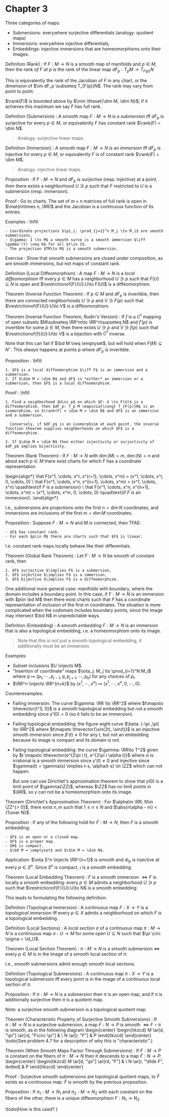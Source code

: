 # Chapter 3

Three categories of maps:

- Submersions: everywhere surjective differentials (analogy: quotient maps)
- Immersions: everywhere injective differentials,
- Embeddings: injective immersions that are homeomorphisms onto their images.


Definition (Rank)
: If $F:M \to N$ is a smooth map of manifolds and $p\in M$, then the *rank of $F$ at $p$* is the rank of the linear map $dF_p: T_p M \to T_{F(p)} N$

This is equivalently the rank of the Jacobian of $F$ in any chart, or the dimension of $\im dF_p \subseteq T_{F(p)}N$.
The rank may vary from point to point.

$\rank(F)$ is bounded above by $\min \theset{\dim M, \dim N}$; if it achieves this maximum we say $F$ has full rank.


Definition (Submersion)
: A smooth map $F:M\to N$ is a *submersion* iff $dF_p$ is surjective for every $p\in M$, or equivalently $F$ has constant rank $\rank(F) = \dim N$.

  > Analogy: surjective linear maps.

Definition (Immersion)
: A smooth map $F:M\to N$ is an *immersion* iff $dF_p$ is injective for every $p\in M$, or equivalently $F$ is of constant rank $\rank(F) = \dim M$.

  > Analogy: injective linear maps.



Proposition
: If $F:M\to N$ and $dF_p$ is surjective (resp. injective) at a point, then there exists a neighborhood $U \ni p$ such that $F$ restricted to $U$ is a submersion (resp. immersion).

Proof
: Go to charts.
  The set of $m\times n$ matrices of full rank is open in $\mat(m\times n, \RR)$ and the Jacobian is a continuous function of its entries.


Examples
:   \hfill

    - Coordinate projections $\pi_i: \prod_{j=1}^n M_j \to M_i$ are smooth submersions.
    - $\gamma: I \to M$ a smooth surve is a smooth immersion $\iff \gamma'(t) \neq 0$ for all $t\in I$.
    - The projection $TM\to M$ is a smooth submersion. 

Exercise
: Show that smooth submersions are closed under composition, as are smooth immersions, but not maps of constant rank.

Definition (Local Diffeomorphism)
: A map $F:M\to N$ is a *local diffeomorphism* iff every $p\in M$ has a neighborhood $U\ni p$ such that $F(U) \subseteq N$ is open and $\restrictionof{F}{U}:U\to F(U)$ is a diffeomorphism.

Theorem (Inverse Function Theorem)
: If $p\in M$ and $dF_p$ is invertible, then there are connected neighborhoods $U\ni p$ and $V\ni F(p)$ such that $\restrictionof{F}{U}:U\to V$ is a diffeomorphism.

Theorem (Inverse Function Theorem, Rudin's Version)
: If $f$ is a $C^1$ mapping of open subsets $M\subseteq \RR^m\to \RR^n\supseteq N$ and $f'(p)$ is invertible for some $p\in M$, then there exists $U\ni p$ and $V\ni f(p)$ such that $\restrictionof{f}{U}:U\to V$ is a bijection with $C^1$ inverse.

Note that this can fail if $\bd M \neq \emptyset$, but will hold when $F(M)\subseteq N^\circ$.
This *always* happens at points $p$ where $dF_p$ is invertible.

Proposition
:   \hfill

    1. $F$ is a local diffeomorphism $\iff F$ is an immersion and a submersion.
    2. If $\dim M = \dim N$ and $F$ is *either* an immersion or a submersion, then $F$ is a local diffeomorphism.

Proof
:   \hfill

    1. Find a neighborhood $U\ni p$ on which $F: U \to F(U)$ is a diffeomorphism, then $dF_p: T_p M \mapsvia{\cong} T_{F(p)}N$ is an isomorphism, so $\rank(F) = \dim M = \dim N$ and $F$ is an immersion and a submersion.

      Conversely, if $dF_p$ is an isomorphism at each point, the inverse function theorem supplies neighborhoods on which $F$ is a diffeomorphism.

    2. If $\dim M = \dim N$ then either injectivity or surjectivity of $dF_p$ implies bijectivity.

Theorem (Rank Theorem)
:   If $F:M\to N$ with $\dim(M) = m,~\dim(N) = n$ and about each $p\in M$ there exist charts for which $F$ has a coordinate representation

  \begin{align*}
  \hat F(x^1, \cdots, x^r, x^{r+1}, \cdots, x^m) = (x^1, \cdots, x^r, 0, \cdots, 0) \\
  \hat F(x^1, \cdots, x^n, x^{n+1}, \cdots, x^m) = (x^1, \cdots, x^n) \quad\text{if $F$ is a submersion} \\
  \hat F(x^1, \cdots, x^n, x^{n+1}, \cdots, x^m) = (x^1, \cdots, x^m, 0, \cdots, 0) \quad\text{if $F$ is an immersion}\\
  .\end{align*}

  I.e., submersions are projections onto the first $n = \dim N$ coordinates, and immersions are inclusions of the first $m=\dim M$ coordinates.

Proposition
:   Suppose $F:M\to N$ and $M$ is connected, then TFAE:

    - $F$ has constant rank.
    - For each $p\in M$ there are charts such that $F$ is linear.

I.e. constant rank maps locally behave like their differentials.

Theorem (Global Rank Theorem)
:   Let $F:M \to N$ be smooth of constant rank, then

    1. $F$ surjective $\implies F$ is a submersion,
    2. $F$ injective $\implies F$ is a immersion,
    3. $F$ bijective $\implies F$ is a diffeomorphism.

One additional more general case: manifolds with boundary, where the domain includes a boundary point.
In this case, if $F:M\to N$ is an immersion with $p\in \bd M$ then there exist charts such that $F$ has a coordinate representation of inclusion of the first $m$ coordinates.
The situation is more complicated when the codomain includes boundary points, since the image may intersect $\bd N$ in unpredictable ways.


Definition (Embedding)
: A *smooth embedding* $F:M\to N$ is an immersion that is also a topological embedding, i.e. a homeomorphism onto its image.

> Note that this is not just a smooth topological embedding, it additionally must be an immersion.

Examples:

- Subset inclusions $U \injects M$.
- "Insertion of coordinate" maps $\iota_j: M_j \to \prod_{i=1}^N M_i$ where $q \mapsto (p_1, \cdots, p_{j-1}, q, p_{j+1}, \cdots, p_k)$ for any choices of $p_i$.
- $\RR^n \injects \RR^{n+k}$ by $(x^1, \cdots, x^n) \mapsto (x^1, \cdots, x^n, 0, \cdots, 0)$.

Counterexamples:

- Failing immersion: The curve $\gamma: \RR \to \RR^2$ where $t\mapsto \thevector{t^3, 0}$ is a smooth topological embedding but not a smooth embedding since $\gamma'(0)= 0$ (so it fails to be an immersion).

- Failing topological embedding: the figure-eight curve $\beta: (-\pi ,\pi) \to \RR^2$ where $t\mapsto \thevector{\sin(2t), \sin(t)}$ is an injective smooth immersion since $\beta'(t) \neq 0$ for any $t$, but not an embedding because its image is compact and its domain is not.

- Failing topological embedding: the curve $\gamma: \RR\to T^2$ given by $t \mapsto \thevector{e^{2\pi i t}, e^{2\pi i \alpha t}}$ where $\alpha$ is irrational is a smooth immersion since $\gamma'(t) \neq 0$ and injective since $\gamma(t) = \gamma(s) \implies t-s, \alpha(t-s) \in \ZZ$ which can not happen.

    But one can use Dirichlet's approximation theorem to show that $\gamma(0)$ is a limit point of $\gamma(\ZZ)$, whereas $\ZZ$ has no limit points in $\RR$, so $\gamma$ can not be a homeomorphism onto its image.


Theorem (Dirichlet's Approximation Theorem)
: For $\alpha\in \RR, N\in \ZZ^{> 0}$, there exist $n, m$ such that $1\leq n \leq N$ and $\abs{n\alpha - m} < {1\over N}$.

Proposition
:   If any of the following hold for $F:M\to N$, then $F$ is a smooth embedding:

    - $F$ is an open or a closed map.
    - $F$ is a proper map.
    - $M$ is compact.
    - $\bd M = \emptyset$ and $\dim M = \dim N$.

Application: $\iota S^n \injects \RR^{n+1}$ is smooth and $d\iota_p$ is injective at every $p\in S^n$. 
Since $S^n$ is compact, $\iota$ is a smooth embedding.

Theorem (Local Embedding Theorem)
: $F$ is a smooth immersion $\iff F$ is locally a smooth embedding: every $p\in M$ admits a neighborhood $U\ni p$ such that $\restrictionof{F}{U}:U\to N$ is a smooth embedding.

This leads to formulating the following definition:

Definition (Topological Immersion)
: A continuous map $F:X\to Y$ is a *topological immersion* iff every $p\in X$ admits a neighborhood on which $F$ is a topological embedding.

Definition (Local Sections)
: A *local section* $\sigma$ of a continuous map $\pi:M\to N$ is a continuous map $\sigma: U\to M$ for some open $U\subseteq N$ such that $\pi \circ \sigma = \id_U$.

Theorem (Local Section Theorem)
: $\pi:M\to N$ is a smooth submersion $\iff$ every $p\in M$ is in the image of a smooth local section of $\pi$.

I.e., smooth submersions admit enough smooth local sections.

Definition (Topological Submersions)
: A continuous map $\pi:X\to Y$ is a topological submersion iff every point is in the image of a continuous local section of $\pi$.


Proposition
: If $\pi:M\to N$ is a submersion then $\pi$ is an open map, and if $\pi$ is additionally surjective then $\pi$ is a quotient map.

Note: a surjective smooth submersion is a topological quotient map.


Theorem (Characteristic Property of Surjective Smooth Submersions)
: If $\pi:M\to N$ is a surjective submersion, a map $F:N\to P$ is smooth $\iff F\circ \pi$ is smooth, as in the following diagram
\begin{center}
\begin{tikzcd}
M \ar[d, "\pi"] \ar[rd, "F\circ \pi"] & \\
N \ar[r, "F"] & P
\end{tikzcd}
\end{center}
\todo{See problem 4.7 for a description of why this is "characteristic".}

Theorem (When Smooth Maps Factor Through Submersions)
: If $F:M\to P$ is constant on the fibers of $\pi:M\to N$ then it descends to a map $\tilde F: N\to P$:
\begin{center}
\begin{tikzcd}
M \ar[d, "\pi"] \ar[rd, "F"] & \\
N \ar[r, "\tilde F", dotted] & P
\end{tikzcd}
\end{center}

Proof
: Surjective smooth submersions are topological quotient maps, to $\tilde F$ exists as a continuous map. 
$\tilde F$ is smooth by the previous proposition.

Proposition
: If $\pi_1:M\to N_1$ and $\pi_2:M\to N_2$ with each constant on the fibers of the other, there is a unique diffeomorphism $F:N_1 \to N_2$.

\todo{How is this used? }



